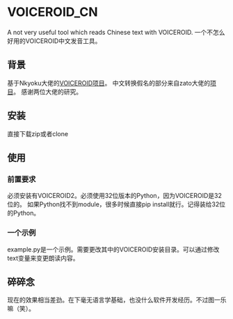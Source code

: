 # VOICEROID_CN
A not very useful tool which reads Chinese text with VOICEROID. 
一个不怎么好用的VOICEROID中文发音工具。

## 背景
基于Nkyoku大佬的[VOICEROID项目](https://github.com/Nkyoku/pyvcroid2)。
中文转换假名的部分来自zato大佬的[项目](https://github.com/Gleiphir/cnfurikana)。
感谢两位大佬的研究。

## 安装
直接下载zip或者clone

## 使用

### 前置要求
必须安装有VOICEROID2。必须使用32位版本的Python，因为VOICEROID是32位的。
如果Python找不到module，很多时候直接pip install就行。记得装给32位的Python。

### 一个示例
example.py是一个示例。需要更改其中的VOICEROID安装目录。可以通过修改text变量来变更朗读内容。

## 碎碎念
现在的效果相当差劲。在下毫无语言学基础，也没什么软件开发经历。不过图一乐嘛（笑）。
